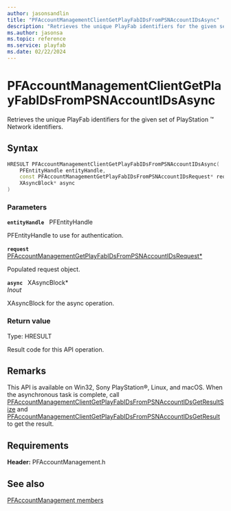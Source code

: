 ```yaml
---
author: jasonsandlin
title: "PFAccountManagementClientGetPlayFabIDsFromPSNAccountIDsAsync"
description: "Retrieves the unique PlayFab identifiers for the given set of PlayStation :tm: Network identifiers."
ms.author: jasonsa
ms.topic: reference
ms.service: playfab
ms.date: 02/22/2024
---
```


# PFAccountManagementClientGetPlayFabIDsFromPSNAccountIDsAsync  

Retrieves the unique PlayFab identifiers for the given set of PlayStation :tm: Network identifiers.  

## Syntax  
  
```cpp
HRESULT PFAccountManagementClientGetPlayFabIDsFromPSNAccountIDsAsync(  
    PFEntityHandle entityHandle,  
    const PFAccountManagementGetPlayFabIDsFromPSNAccountIDsRequest* request,  
    XAsyncBlock* async  
)  
```  
  
### Parameters  
  
**`entityHandle`** &nbsp; PFEntityHandle  
  
PFEntityHandle to use for authentication.  
  
**`request`** &nbsp; [PFAccountManagementGetPlayFabIDsFromPSNAccountIDsRequest*](../../pfaccountmanagementtypes/structs/pfaccountmanagementgetplayfabidsfrompsnaccountidsrequest.md)  
  
Populated request object.  
  
**`async`** &nbsp; XAsyncBlock*  
*_Inout_*  
  
XAsyncBlock for the async operation.  
  
  
### Return value
Type: HRESULT
  
Result code for this API operation.
  
## Remarks  
  
This API is available on Win32, Sony PlayStation®, Linux, and macOS. When the asynchronous task is complete, call [PFAccountManagementClientGetPlayFabIDsFromPSNAccountIDsGetResultSize](pfaccountmanagementclientgetplayfabidsfrompsnaccountidsgetresultsize.md) and [PFAccountManagementClientGetPlayFabIDsFromPSNAccountIDsGetResult](pfaccountmanagementclientgetplayfabidsfrompsnaccountidsgetresult.md) to get the result.
  
## Requirements  
  
**Header:** PFAccountManagement.h
  
## See also  
[PFAccountManagement members](../pfaccountmanagement_members.md)  

  
  
